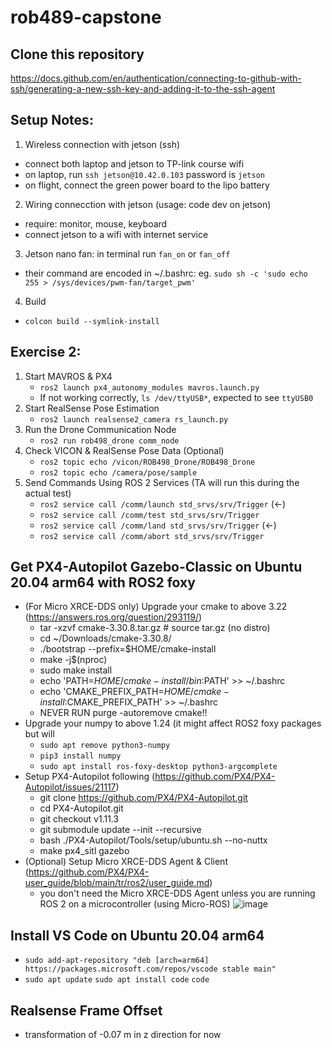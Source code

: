 # rob489-capstone
## Clone this repository
https://docs.github.com/en/authentication/connecting-to-github-with-ssh/generating-a-new-ssh-key-and-adding-it-to-the-ssh-agent
## Setup Notes:
1. Wireless connection with jetson (ssh)
 - connect both laptop and jetson to TP-link course wifi
 - on laptop, run `ssh jetson@10.42.0.103` password is `jetson`
 - on flight, connect the green power board to the lipo battery
2. Wiring connecction with jetson (usage: code dev on jetson)
 - require: monitor, mouse, keyboard
 - connect jetson to a wifi with internet service
3. Jetson nano fan: in terminal run `fan_on` or `fan_off`
 - their command are encoded in ~/.bashrc: eg. `sudo sh -c 'sudo echo 255 > /sys/devices/pwm-fan/target_pwm'`
4. Build
 - `colcon build --symlink-install`
## Exercise 2:
1. Start MAVROS & PX4
    - `ros2 launch px4_autonomy_modules mavros.launch.py`
    - If not working correctly, `ls /dev/ttyUSB*`, expected to see `ttyUSB0`
2. Start RealSense Pose Estimation
    - `ros2 launch realsense2_camera rs_launch.py`
3. Run the Drone Communication Node
    - `ros2 run rob498_drone comm_node`
4. Check VICON & RealSense Pose Data (Optional)
   - `ros2 topic echo /vicon/ROB498_Drone/ROB498_Drone`
   - `ros2 topic echo /camera/pose/sample`
4. Send Commands Using ROS 2 Services (TA will run this during the actual test)
   - `ros2 service call /comm/launch std_srvs/srv/Trigger` (<-)
   - `ros2 service call /comm/test std_srvs/srv/Trigger` 
   - `ros2 service call /comm/land std_srvs/srv/Trigger` (<-)
   - `ros2 service call /comm/abort std_srvs/srv/Trigger`

## Get PX4-Autopilot Gazebo-Classic on Ubuntu 20.04 arm64 with ROS2 foxy
- (For Micro XRCE-DDS only) Upgrade your cmake to above 3.22 (https://answers.ros.org/question/293119/)
    - tar -xzvf cmake-3.30.8.tar.gz # source tar.gz (no distro)
    - cd ~/Downloads/cmake-3.30.8/   
    - ./bootstrap --prefix=$HOME/cmake-install
    - make -j$(nproc)
    - sudo make install
    - echo 'PATH=$HOME/cmake-install/bin:$PATH' >> ~/.bashrc
    - echo 'CMAKE_PREFIX_PATH=$HOME/cmake-install:$CMAKE_PREFIX_PATH' >> ~/.bashrc
    - NEVER RUN purge -autoremove cmake!!
- Upgrade your numpy to above 1.24 (it might affect ROS2 foxy packages but will
    - `sudo apt remove python3-numpy`
    - `pip3 install numpy`
    - `sudo apt install ros-foxy-desktop python3-argcomplete`
- Setup PX4-Autopilot following (https://github.com/PX4/PX4-Autopilot/issues/21117)
    - git clone https://github.com/PX4/PX4-Autopilot.git
    - cd PX4-Autopilot.git
    - git checkout v1.11.3
    - git submodule update --init --recursive
    - bash ./PX4-Autopilot/Tools/setup/ubuntu.sh --no-nuttx
    - make px4_sitl gazebo
- (Optional) Setup Micro XRCE-DDS Agent & Client (https://github.com/PX4/PX4-user_guide/blob/main/tr/ros2/user_guide.md)
    - you don't need the Micro XRCE-DDS Agent unless you are running ROS 2 on a microcontroller (using Micro-ROS)
![image](https://github.com/user-attachments/assets/fbd46d9b-0250-4550-bcc9-7ee5bf4b6224)


## Install VS Code on Ubuntu 20.04 arm64
- `sudo add-apt-repository "deb [arch=arm64] https://packages.microsoft.com/repos/vscode stable main"`
- `sudo apt update` `sudo apt install code` `code`


## Realsense Frame Offset
- transformation of -0.07 m in z direction for now
